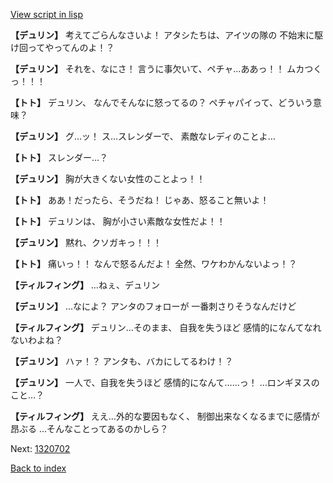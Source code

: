 [View script in lisp](../scripts/1320502.txt)

**【デュリン】**
考えてごらんなさいよ！
アタシたちは、アイツの隊の
不始末に駆け回ってやってんのよ！？

**【デュリン】**
それを、なにさ！
言うに事欠いて、ペチャ…ああっ！！
ムカつくっ！！！

**【トト】**
デュリン、
なんでそんなに怒ってるの？
ペチャパイって、どういう意味？

**【デュリン】**
グ…ッ！
ス…スレンダーで、
素敵なレディのことよ…

**【トト】**
スレンダー…？

**【デュリン】**
胸が大きくない女性のことよっ！！

**【トト】**
ああ！だったら、そうだね！
じゃあ、怒ること無いよ！

**【トト】**
デュリンは、
胸が小さい素敵な女性だよ！！

**【デュリン】**
黙れ、クソガキっ！！！

**【トト】**
痛いっ！！
なんで怒るんだよ！
全然、ワケわかんないよっ！？

**【ティルフィング】**
…ねぇ、デュリン

**【デュリン】**
…なによ？
アンタのフォローが
一番刺さりそうなんだけど

**【ティルフィング】**
デュリン…そのまま、
自我を失うほど
感情的になんてなれないわよね？

**【デュリン】**
ハァ！？
アンタも、バカにしてるわけ！？

**【デュリン】**
一人で、自我を失うほど
感情的になんて……っ！
…ロンギヌスのこと…？

**【ティルフィング】**
ええ…外的な要因もなく、
制御出来なくなるまでに感情が昂ぶる
…そんなことってあるのかしら？

Next: [1320702](1320702.md)

[Back to index](index.md)
